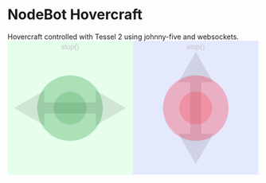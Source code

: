 # NodeBot Hovercraft
Hovercraft controlled with Tessel 2 using johnny-five and websockets.
![Hovercraft Controls](https://raw.githubusercontent.com/ryanjgill/nodebot_hovercraft/master/screenshots/hovercraft_variable_controls.png)